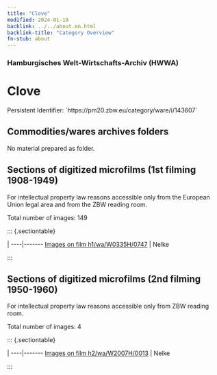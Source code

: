 ```yaml
---
title: "Clove"
modified: 2024-01-19
backlink: ../../about.en.html
backlink-title: "Category Overview"
fn-stub: about
---
```


### Hamburgisches Welt-Wirtschafts-Archiv (HWWA)

# Clove

<div class="hint">Persistent Identifier: `https://pm20.zbw.eu/category/ware/i/143607`</div>







## Commodities/wares archives folders





No material prepared as folder.



<a id="filmsections" />

## Sections of digitized microfilms (1st filming 1908-1949)

<p>For intellectual property law reasons accessible only from the European Union legal area and from the ZBW reading room.</p>



<p>Total number of images: 149</p>




::: {.sectiontable}

 | 
----|-------
<a class="btn" href="https://pm20.zbw.eu/film/h1/wa/W0335H/0747" rel="nofollow">Images on film h1/wa/W0335H/0747</a> | Nelke


:::




## Sections of digitized microfilms (2nd filming 1950-1960)

<p>For intellectual property law reasons accessible only from ZBW reading room.</p>



<p>Total number of images: 4</p>




::: {.sectiontable}

 | 
----|-------
<a class="btn" href="https://pm20.zbw.eu/film/h2/wa/W2007H/0013" rel="nofollow">Images on film h2/wa/W2007H/0013</a> | Nelke


:::
















